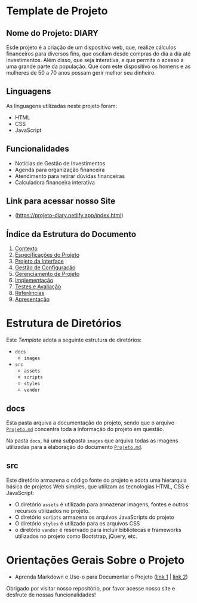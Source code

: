 # Template de Projeto

## Nome do Projeto: DIARY

Esde projeto é a criação de um dispositivo web, que, realize cálculos financeiros para diversos fins, que oscilam desde compras do dia a dia até investimentos. Além disso, que seja interativa, e que permita o acesso a uma grande parte da população. Que com este dispositivo os homens e as mulheres de 50 a 70 anos possam gerir melhor seu dinheiro.

## Linguagens

As linguagens utilizadas neste projeto foram:

- HTML
- CSS
- JavaScript

## Funcionalidades

- Notícias de Gestão de Investimentos
- Agenda para organização financeira
- Atendimento para retirar dúvidas financeiras
- Calculadora financeira interativa

## Link para acessar nosso Site

- (https://projeto-diary.netlify.app/index.html)

## Índice da Estrutura do Documento

1. [Contexto](1-Contexto.md)
2. [Especificações do Projeto](2-Especificação.md)
3. [Projeto da Interface](3-Interface.md)
4. [Gestão de Configuração](4-Gestão-Configuração.md)
5. [Gerenciamento de Projeto](5-Gerenciamento-Projeto.md)
6. [Implementação](6-Implementação.md)
7. [Testes e Avaliação](7-Testes.md)
8. [Referências](8-Referências.md)
9. [Apresentação](9-Apresentação.md)

# Estrutura de Diretórios

Este _Template_ adota a seguinte estrutura de diretórios:

- `docs`
  - `images`
- `src`
  - `assets`
  - `scripts`
  - `styles`
  - `vendor`

## docs

Esta pasta arquiva a documentação do projeto, sendo que o arquivo
[`Projeto.md`](docs/Projeto.md) concentra
toda a informação do projeto em questão.

Na pasta `docs`, há uma subpasta `images` que arquiva todas as
imagens utilizadas para a elaboração do documento [`Projeto.md`](docs/Projeto.md).

## src

Este diretório armazena o código fonte do projeto e adota uma hierarquia
básica de projetos Web simples, que utilizam as tecnologias HTML, CSS e
JavaScript:

- O diretório `assets` é utilizado para armazenar imagens, fontes e
  outros recursos utilizados no projeto.
- O diretório `scripts` armazena os arquivos JavaScripts do projeto
- O diretório `styles` é utilizado para os arquivos CSS
- o diretório `vendor` é reservado para incluir bibliotecas e frameworks
  utilizados no projeto como Bootstrap, jQuery, etc.

# Orientações Gerais Sobre o Projeto

- Aprenda Markdown e Use-o para Documentar o Projeto ([link
  1](https://guides.github.com/features/mastering-markdown/) | [link
  2](https://help.github.com/pt/github/writing-on-github/getting-started-with-writing-and-formatting-on-github))

Obrigado por visitar nosso repositório, por favor acesse nosso site e desfrute de nossas funcionalidades!
